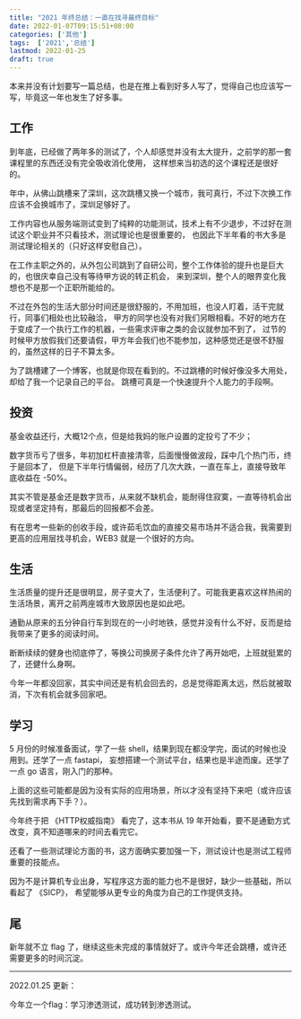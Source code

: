```yaml
---
title: "2021 年终总结：一直在找寻最终目标"
date: 2022-01-07T09:15:51+08:00
categories: ['其他']
tags:  ['2021','总结']
lastmod: 2022-01-25
draft: true
---
```


本来并没有计划要写一篇总结，也是在推上看到好多人写了，觉得自己也应该写一写，毕竟这一年也发生了好多事。

## 工作

到年底，已经做了两年多的测试了，个人却感觉并没有太大提升，之前学的那一套课程里的东西还没有完全吸收消化使用，
这样想来当初选的这个课程还是很好的。

年中，从佛山跳槽来了深圳，这次跳槽又换一个城市，我可真行，不过下次换工作应该不会换城市了，深圳足够好了。

工作内容也从服务端测试变到了纯粹的功能测试，技术上有不少退步，不过好在测试这个职业并不只看技术，测试理论也是很重要的，
也因此下半年看的书大多是测试理论相关的（只好这样安慰自己）。

在工作主职之外的，从外包公司跳到了自研公司，整个工作体验的提升也是巨大的，也很庆幸自己没有等待甲方说的转正机会，
来到深圳，整个人的眼界变化我想也不是那一个正职所能给的。

不过在外包的生活大部分时间还是很舒服的，不用加班，也没人盯着，活干完就行，同事们相处也比较融洽，
甲方的同学也没有对我们另眼相看。不好的地方在于变成了一个执行工作的机器，一些需求评审之类的会议就参加不到了，
过节的时候甲方放假我们还要请假，甲方年会我们也不能参加，这种感觉还是很不舒服的，虽然这样的日子不算太多。

为了跳槽建了一个博客，也就是你现在看到的。不过跳槽的时候好像没多大用处，却给了我一个记录自己的平台。
跳槽可真是一个快速提升个人能力的手段啊。

## 投资

基金收益还行，大概12个点，但是给我妈的账户设置的定投亏了不少；

数字货币亏了很多，年初加杠杆直接清零，后面慢慢做波段，踩中几个热门币，终于是回本了，
但是下半年行情偏弱，经历了几次大跌，一直在车上，直接导致年底收益在 -50%。

其实不管是基金还是数字货币，从来就不缺机会，能耐得住寂寞，一直等待机会出现或者坚定持有，那最后的回报都不会差。

有在思考一些新的创收手段，或许茹毛饮血的直接交易市场并不适合我，我需要到更高的应用层找寻机会，WEB3 就是一个很好的方向。

## 生活

生活质量的提升还是很明显，房子变大了，生活便利了。可能我更喜欢这样热闹的生活场景，离开之前两座城市大致原因也是如此吧。

通勤从原来的五分钟自行车到现在的一小时地铁，感觉并没有什么不好，反而是给我带来了更多的阅读时间。

断断续续的健身也彻底停了，等换公司换房子条件允许了再开始吧，上班就挺累的了，还健什么身啊。

今年一年都没回家，其实中间还是有机会回去的，总是觉得距离太远，然后就被取消，下次有机会就多回家吧。

## 学习

5 月份的时候准备面试，学了一些 shell，结果到现在都没学完，面试的时候也没用到。还学了一点 fastapi，
妄想搭建一个测试平台，结果也是半途而废。还学了一点 go 语言，刚入门的那种。

上面的这些可能都是因为没有实际的应用场景，所以才没有坚持下来吧（或许应该先找到需求再下手？）。

今年终于把 《HTTP权威指南》 看完了，这本书从 19 年开始看，要不是通勤方式改变，真不知道哪来的时间去看完它。

还看了一些测试理论方面的书，这方面确实要加强一下，测试设计也是测试工程师重要的技能点。

因为不是计算机专业出身，写程序这方面的能力也不是很好，缺少一些基础，所以看起了 《SICP》，
希望能够从更专业的角度为自己的工作提供支持。

## 尾

新年就不立 flag 了，继续这些未完成的事情就好了。或许今年还会跳槽，或许还需要更多的时间沉淀。




---

2022.01.25 更新：

今年立一个flag：学习渗透测试，成功转到渗透测试。